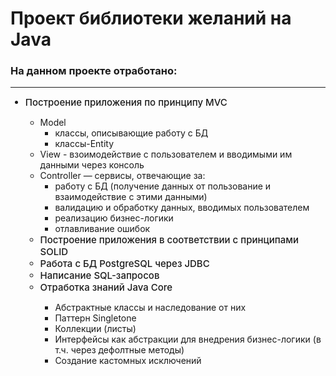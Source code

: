 # Проект библиотеки желаний на Java

### На данном проекте отработано:

---

<ul>
	<li style="font-size: 15px; font-weight: 500;">Построение приложения по принципу MVC</li>
	<ul>
		<li style="font-size: 14px; font-weight: 400;">Model
			<ul>
			  <li style="font-size: 14px; font-weight: 400;">классы, описывающие работу с БД</li>
			  <li style="font-size: 14px; font-weight: 400;">классы-Entity</li>
			</ul>
		</li>
		<li style="font-size: 14px; font-weight: 400;">View - взоимодействие с пользователем и вводимыми им данными через консоль</li>
		<li style="font-size: 14px; font-weight: 400;">Controller — сервисы, отвечающие за:
		        <ul>
		          <li style="font-size: 14px; font-weight: 400;">работу с БД (получение данных от пользование и взаимодействие с этими данными)</li>
		          <li style="font-size: 14px; font-weight: 400;">валидацию и обработку данных, вводимых пользователем</li>
		          <li style="font-size: 14px; font-weight: 400;">реализацию бизнес-логики</li>
		          <li style="font-size: 14px; font-weight: 400;">отлавливание ошибок</li>
		        </ul>
	      </li>	
	  <li style="font-size: 15px; font-weight: 500;">Построение приложения в соответствии с принципами SOLID</li>
	  <li style="font-size: 15px; font-weight: 500;">Работа с БД PostgreSQL через JDBC</li>
	  <li style="font-size: 15px; font-weight: 500;">Написание SQL-запросов</li>
	  <li style="font-size: 15px; font-weight: 500;">Отработка знаний Java Core</li>
		<ul>
			<li style="font-size: 14px; font-weight: 400;">Абстрактные классы и наследование от них</li>
			<li style="font-size: 14px; font-weight: 400;">Паттерн Singletone</li>
      			<li style="font-size: 14px; font-weight: 400;">Коллекции (листы)</li>
			<li style="font-size: 14px; font-weight: 400;">Интерфейсы как абстракции для внедрения бизнес-логики (в т.ч. через дефолтные методы)</li>
			<li style="font-size: 14px; font-weight: 400;">Создание кастомных исключений</li>
		</ul>
</ul>
